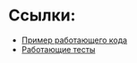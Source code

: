 Ссылки:
=====================
* [Пример работающего кода](http://jsbin.com/givaqos/edit?output)
* [Работающие тесты](http://jsbin.com/vopuyay/edit?js,output)
